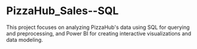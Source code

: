 # PizzaHub_Sales--SQL
This project focuses on analyzing PizzaHub's data using SQL for querying and preprocessing, and Power BI for creating interactive visualizations and data modeling.
